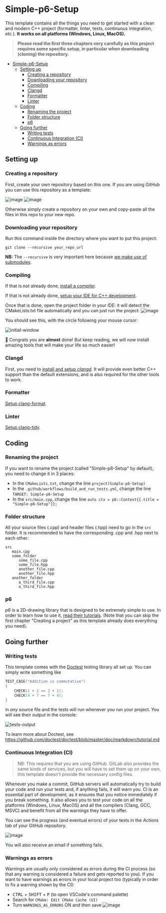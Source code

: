 # Simple-p6-Setup

This template contains all the things you need to get started with a clean and modern C++ project (formatter, linter, tests, continuous integration, etc.).
**It works on all platforms (Windows, Linux, MacOS).**

> **Please read the first three chapters very carefully as this project requires some specific setup, in particular when downloading (cloning) the repository.**

- [Simple-p6-Setup](#simple-p6-setup)
  - [Setting up](#setting-up)
    - [Creating a repository](#creating-a-repository)
    - [Downloading your repository](#downloading-your-repository)
    - [Compiling](#compiling)
    - [Clangd](#clangd)
    - [Formatter](#formatter)
    - [Linter](#linter)
  - [Coding](#coding)
    - [Renaming the project](#renaming-the-project)
    - [Folder structure](#folder-structure)
    - [p6](#p6)
  - [Going further](#going-further)
    - [Writing tests](#writing-tests)
    - [Continuous Integration (CI)](#continuous-integration-ci)
    - [Warnings as errors](#warnings-as-errors)

## Setting up

### Creating a repository

First, create your own repository based on this one. If you are using GitHub you can use this repository as a template:

![image](https://github.com/youlisse/p6/blob/2da8a27410ad7baa5bc7433c03be5e2177d6026c/Screenshot%20from%202023-05-19%2011-59-00.png)
![image](https://github.com/youlisse/p6/blob/2da8a27410ad7baa5bc7433c03be5e2177d6026c/Screenshot%20from%202023-05-19%2011-59-29.png)


Otherwise simply create a repository on your own and copy-paste all the files in this repo to your new repo.

### Downloading your repository

Run this command inside the directory where you want to put this project:

```
git clone --recursive your_repo_url
```

**NB:** The `--recursive` is very important here because [we make use of submodules](https://julesfouchy.github.io/Learn--Clean-Code-With-Cpp/lessons/git-submodules/).

### Compiling

If that is not already done, [install a compiler](https://julesfouchy.github.io/Learn--Clean-Code-With-Cpp/lessons/install-a-compiler/).

If that is not already done, [setup your IDE for C++ development](https://julesfouchy.github.io/Learn--Clean-Code-With-Cpp/lessons/ide/).

Once that is done, open the project folder in your IDE: it will detect the CMakeLists.txt file automatically and you can just run the project:
![image](https://user-images.githubusercontent.com/45451201/217290500-bd09bc81-861f-4da9-b3c6-fef5e28a83f6.png)

You should see this, with the circle following your mouse cursor:

![initial-window](https://user-images.githubusercontent.com/45451201/217267551-9134512a-6462-4637-963e-d1e5e9519f29.png)

🎉 Congrats you are **almost** done! But keep reading, we will now install amazing tools that will make your life so much easier!

### Clangd

First, you need to [install and setup *clangd*](https://julesfouchy.github.io/Learn--Clean-Code-With-Cpp/lessons/clangd/). It will provide even better C++ support than the default extensions, and is also required for the other tools to work.

### Formatter

[Setup clang-format](https://julesfouchy.github.io/Learn--Clean-Code-With-Cpp/lessons/formatting-tool/).

### Linter

[Setup clang-tidy](https://julesfouchy.github.io/Learn--Clean-Code-With-Cpp/lessons/static-analysers/).

## Coding

### Renaming the project

If you want to rename the project (called "Simple-p6-Setup" by default), you need to change it in 3 places:
- In the `CMakeLists.txt`, change the line `project(Simple-p6-Setup)`
- In the `.github/workflows/build_and_run_tests.yml`, change the line `TARGET: Simple-p6-Setup`
- In the `src/main.cpp`, change the line `auto ctx = p6::Context{{.title = "Simple-p6-Setup"}};`

### Folder structure

All your source files (.cpp) and header files (.hpp) need to go in the `src` folder. It is recommended to have the corresponding .cpp and .hpp next to each other:

```
src
   main.cpp
   some_folder
      some_file.cpp
      some_file.hpp
      another_file.cpp
      another_file.hpp
   another_folder
      a_third_file.cpp
      a_third_file.hpp
```

### p6

*p6* is a 2D-drawing library that is designed to be extremely simple to use. In order to learn how to use it, [read their tutorials](https://julesfouchy.github.io/p6-docs/tutorials/the-context). (Note that you can skip the first chapter "Creating a project" as this template already does everything you need).

## Going further

### Writing tests

This template comes with the [Doctest](https://github.com/doctest/doctest) testing library all set up.
You can simply write something like

```cpp
TEST_CASE("Addition is commutative")
{
    CHECK(1 + 2 == 2 + 1);
    CHECK(4 + 7 == 7 + 4);
}
```

in *any* source file and the tests will run whenever you run your project. You will see their output in the console:

![tests-output](https://user-images.githubusercontent.com/45451201/217270153-73d865d0-dc25-4176-b5eb-af2e9afb507e.png)

To learn more about Doctest, see https://github.com/doctest/doctest/blob/master/doc/markdown/tutorial.md

### Continuous Integration (CI)

> NB: This requires that you are using GitHub. GitLab also provides the same kinds of services, but you will have to set them up on your own, this template doesn't provide the necessary config files.

Whenever you make a commit, GitHub servers will automatically try to build your code and run your tests and, if anything fails, it will warn you. CI is an essential part of development, as it ensures that you notice immediately if you break something. It also allows you to test your code on all the platforms (Windows, Linux, MacOS) and all the compilers (Clang, GCC, MSVC) and benefit from all the warnings they have to offer.

You can see the progress (and eventual errors) of your tests in the *Actions* tab of your GitHub repository.

![image](https://user-images.githubusercontent.com/45451201/217274801-37bc38bd-055a-4a84-89b9-e2d56c798b2f.png)

You will also receive an email if something fails.

### Warnings as errors

Warnings are usually only considered as errors during the CI process (so that any warning is considered a failure and gets reported to you).
If you want to have warnings as errors in your local project too (typically in order to fix a warning shown by the CI):
 - <kbd>CTRL</kbd> + <kbd>SHIFT</kbd> + <kbd>P</kbd> (to open VSCode's command palette)
 - Search for `CMake: Edit CMake Cache (UI)`
 - Turn `WARNINGS_AS_ERRORS` ON and then save
![image](https://user-images.githubusercontent.com/45451201/217280969-48939e75-0bad-4a9f-bdf6-08e37649c4c6.png)